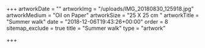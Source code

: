 +++
artworkDate = ""
artworkImg = "/uploads/IMG_20180830_125918.jpg"
artworkMedium = "Oil on Paper"
artworkSize = "25 X 25 cm "
artworkTitle = "Summer walk"
date = "2018-12-06T19:43:26+00:00"
order = 8
sitemap_exclude = true
title = "Summer walk"
type = "artwork"

+++
